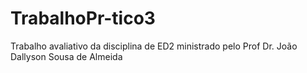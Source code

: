 # TrabalhoPr-tico3
Trabalho avaliativo da disciplina de ED2 ministrado pelo Prof Dr. João Dallyson Sousa de Almeida
